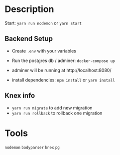 # Description
Start: `yarn run nodemon` or `yarn start`


## Backend Setup
* Create `.env` with your variables
* Run the postgres db / adminer:  `docker-compose up`
* adminer will be running at http://localhost:8080/

* install dependencies: `npm install` or `yarn install`


## Knex info
* `yarn run migrate` to add new migration
* `yarn run rollback` to rollback one migration



# Tools
`nodemon`
`bodyparser`
`knex`
`pg`